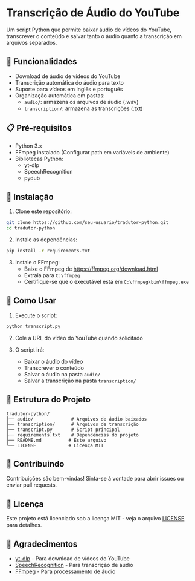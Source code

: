 # Transcrição de Áudio do YouTube

Um script Python que permite baixar áudio de vídeos do YouTube, transcrever o conteúdo e salvar tanto o áudio quanto a transcrição em arquivos separados.

## 🚀 Funcionalidades

- Download de áudio de vídeos do YouTube
- Transcrição automática do áudio para texto
- Suporte para vídeos em inglês e português
- Organização automática em pastas:
  - `audio/`: armazena os arquivos de áudio (.wav)
  - `transcription/`: armazena as transcrições (.txt)

## 📋 Pré-requisitos

- Python 3.x
- FFmpeg instalado (Configurar path em variáveis de ambiente)
- Bibliotecas Python:
  - yt-dlp
  - SpeechRecognition
  - pydub

## 🔧 Instalação

1. Clone este repositório:

```bash
git clone https://github.com/seu-usuario/tradutor-python.git
cd tradutor-python
```

2. Instale as dependências:

```bash
pip install -r requirements.txt
```

3. Instale o FFmpeg:
   - Baixe o FFmpeg de https://ffmpeg.org/download.html
   - Extraia para `C:\ffmpeg`
   - Certifique-se que o executável está em `C:\ffmpeg\bin\ffmpeg.exe`

## 🎯 Como Usar

1. Execute o script:

```bash
python transcript.py
```

2. Cole a URL do vídeo do YouTube quando solicitado

3. O script irá:
   - Baixar o áudio do vídeo
   - Transcrever o conteúdo
   - Salvar o áudio na pasta `audio/`
   - Salvar a transcrição na pasta `transcription/`

## 📁 Estrutura do Projeto

```
tradutor-python/
├── audio/              # Arquivos de áudio baixados
├── transcription/      # Arquivos de transcrição
├── transcript.py       # Script principal
├── requirements.txt    # Dependências do projeto
├── README.md          # Este arquivo
└── LICENSE            # Licença MIT
```

## 🤝 Contribuindo

Contribuições são bem-vindas! Sinta-se à vontade para abrir issues ou enviar pull requests.

## 📄 Licença

Este projeto está licenciado sob a licença MIT - veja o arquivo [LICENSE](LICENSE) para detalhes.

## 🙏 Agradecimentos

- [yt-dlp](https://github.com/yt-dlp/yt-dlp) - Para download de vídeos do YouTube
- [SpeechRecognition](https://pypi.org/project/SpeechRecognition/) - Para transcrição de áudio
- [FFmpeg](https://ffmpeg.org/) - Para processamento de áudio
